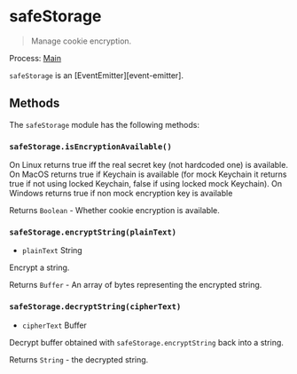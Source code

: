 # safeStorage

> Manage cookie encryption.

Process: [Main](../glossary.md#main-process)

`safeStorage` is an [EventEmitter][event-emitter].

## Methods

The `safeStorage` module has the following methods:

### `safeStorage.isEncryptionAvailable()`

On Linux returns true iff the real secret key (not hardcoded one) is
available. On MacOS returns true if Keychain is available (for mock
Keychain it returns true if not using locked Keychain, false if using
locked mock Keychain). On Windows returns true if non mock encryption
key is available

Returns `Boolean` - Whether cookie encryption is available.

### `safeStorage.encryptString(plainText)`

* `plainText` String

Encrypt a string.

Returns `Buffer` -  An array of bytes representing the encrypted string.

### `safeStorage.decryptString(cipherText)`

* `cipherText` Buffer

Decrypt buffer obtained with `safeStorage.encryptString` back into a string.

Returns `String` - the decrypted string.
